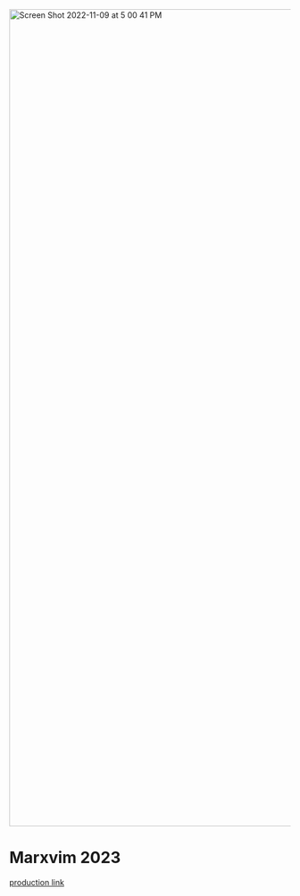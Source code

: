 <img width="1465" alt="Screen Shot 2022-11-09 at 5 00 41 PM" src="https://user-images.githubusercontent.com/40407778/200965050-6cd06a86-0d66-4a98-ae84-b08d377619c7.png">

# Marxvim 2023

[production link](marxvim.netlify.app)
